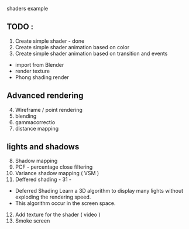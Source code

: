 shaders example

## TODO :
 1. Create simple shader - done
 2. Create simple shader animation based on color
 3. Create simple shader animation based on transition and events


 - import from Blender
 - render texture
 - Phong shading render



## Advanced rendering
 4. Wireframe / point rendering
 5. blending
 6. gammacorrectio
 7. distance mapping



## lights and shadows
 8. Shadow mapping
 9. PCF - percentage close filtering
 10. Variance shadow mapping ( VSM )
 11. Deffered shading - 31 -
 - Deferred Shading Learn a 3D algorithm to display many lights without exploding the rendering speed.
 - This algorithm occur in the screen space.


 12. Add texture for the shader ( video )
 13. Smoke screen
